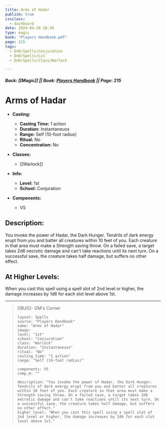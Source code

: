 ```yaml
---
title: Arms of Hadar
publish: true
cssclass:
  - dashboard
date: 2024-04-20 18:30
type: magic
book: "Players Handbook.pdf"
page: 215
tags:
  - DnD/Spells/Conjuration
  - DnD/Spells/Lv1
  - DnD/Spells/Class/Warlock

---
```


##### Back: [[Magic]] || Book: [Players Handbook](https://drive.google.com/drive/folders/1O5bhpYizcIT5xxAoLOuzCRht_PVS7VSG?usp=sharing) || Page: 215

# Arms of Hadar

- **Casting:**
    - **Casting Time:** 1 action
    - **Duration:** Instantaneuos
    - **Range:** Self (10-foot radius)
    - **Ritual:** No
    - **Concentration:** No
- **Classes:**
    - [[Warlock]]

- **Info:**
    - **Level:** 1st
    - **School:** Conjuration
- **Components:**
    - VS


## Description:
You invoke the power of Hadar, the Dark Hunger. Tendrils of dark energy erupt from you and batter all creatures within 10 feet of you. Each creature in that area must make a Strength saving throw. On a failed save, a target takes 2d6 necrotic damage and can't take reactions until its next turn. On a successful save, the creature takes half damage, but suffers no other effect.

## At Higher Levels:
When you cast this spell using a spell slot of 2nd level or higher, the damage increases by 1d6 for each slot level above 1st.

---

> [!BUG]- GM's Corner
>
> ```statblock
> layout: Spells
> source: "Players Handbook"
> name: "Arms of Hadar"
> image: 
> level: "1st"
> school: "Conjuration"
> class: "Warlock"
> duration: "Instantaneuos"
> ritual: "No"
> casting_time: "1 action"
> range: "Self (10-foot radius)"
>
> components: VS
> comp_m: ""
>
> description: "You invoke the power of Hadar, the Dark Hunger. Tendrils of dark energy erupt from you and batter all creatures within 10 feet of you. Each creature in that area must make a Strength saving throw. On a failed save, a target takes 2d6 necrotic damage and can't take reactions until its next turn. On a successful save, the creature takes half damage, but suffers no other effect."
> higher_level: "When you cast this spell using a spell slot of 2nd level or higher, the damage increases by Id6 for each slot level above 1st."
> ```
